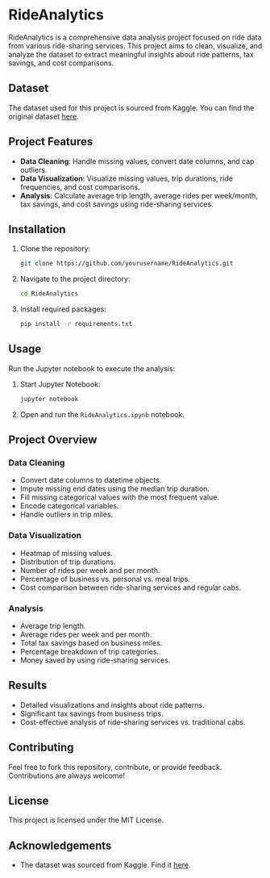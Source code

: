 # RideAnalytics

RideAnalytics is a comprehensive data analysis project focused on ride data from various ride-sharing services. This project aims to clean, visualize, and analyze the dataset to extract meaningful insights about ride patterns, tax savings, and cost comparisons.

## Dataset

The dataset used for this project is sourced from Kaggle. You can find the original dataset [here](https://xyz.com).

## Project Features

- **Data Cleaning**: Handle missing values, convert date columns, and cap outliers.
- **Data Visualization**: Visualize missing values, trip durations, ride frequencies, and cost comparisons.
- **Analysis**: Calculate average trip length, average rides per week/month, tax savings, and cost savings using ride-sharing services.

## Installation

1. Clone the repository:
    ```sh
    git clone https://github.com/yourusername/RideAnalytics.git
    ```
2. Navigate to the project directory:
    ```sh
    cd RideAnalytics
    ```
3. Install required packages:
    ```sh
    pip install -r requirements.txt
    ```

## Usage

Run the Jupyter notebook to execute the analysis:

1. Start Jupyter Notebook:
    ```sh
    jupyter notebook
    ```
2. Open and run the `RideAnalytics.ipynb` notebook.

## Project Overview

### Data Cleaning
- Convert date columns to datetime objects.
- Impute missing end dates using the median trip duration.
- Fill missing categorical values with the most frequent value.
- Encode categorical variables.
- Handle outliers in trip miles.

### Data Visualization
- Heatmap of missing values.
- Distribution of trip durations.
- Number of rides per week and per month.
- Percentage of business vs. personal vs. meal trips.
- Cost comparison between ride-sharing services and regular cabs.

### Analysis
- Average trip length.
- Average rides per week and per month.
- Total tax savings based on business miles.
- Percentage breakdown of trip categories.
- Money saved by using ride-sharing services.

## Results

- Detailed visualizations and insights about ride patterns.
- Significant tax savings from business trips.
- Cost-effective analysis of ride-sharing services vs. traditional cabs.

## Contributing

Feel free to fork this repository, contribute, or provide feedback. Contributions are always welcome!

## License

This project is licensed under the MIT License.

## Acknowledgements

- The dataset was sourced from Kaggle. Find it [here](https://xyz.com).

